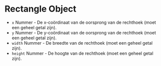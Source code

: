 # Rectangle Object

* `x` Nummer - De x-coördinaat van de oorsprong van de rechthoek (moet een geheel getal zijn).
* `y` Nummer - De y-coördinaat van de oorsprong van de rechthoek (moet een geheel getal zijn).
* `width` Nummer - De breedte van de rechthoek (moet een geheel getal zijn).
* `height` Nummer - De hoogte van de rechthoek (moet een geheel getal zijn).
